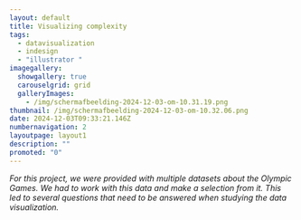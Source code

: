 ```yaml
---
layout: default
title: Visualizing complexity
tags:
  - datavisualization
  - indesign
  - "illustrator "
imagegallery:
  showgallery: true
  carouselgrid: grid
  galleryImages:
    - /img/scherm­afbeelding-2024-12-03-om-10.31.19.png
thumbnail: /img/scherm­afbeelding-2024-12-03-om-10.32.06.png
date: 2024-12-03T09:33:21.146Z
numbernavigation: 2
layoutpage: layout1
description: ""
promoted: "0"
---
```

*For this project, we were provided with multiple datasets about the Olympic Games. We had to work with this data and make a selection from it. This led to several questions that need to be answered when studying the data visualization.*